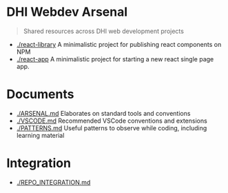 # DHI Webdev Arsenal

> Shared resources across DHI web development projects

- [./react-library](./react-library) A minimalistic project for publishing react components on NPM
- [./react-app](./react-app) A minimalistic project for starting a new react single page app.

# Documents

- [./ARSENAL.md](./ARSENAL.md) Elaborates on standard tools and conventions
- [./VSCODE.md](./VSCODE.md) Recommended VSCode conventions and extensions
- [./PATTERNS.md](./PATTERNS.md) Useful patterns to observe while coding, including learning material
  
# Integration

- [./REPO_INTEGRATION.md](./REPO_INTEGRATION.md)
